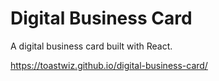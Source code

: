 <h1>Digital Business Card</h1>

A digital business card built with React.

https://toastwiz.github.io/digital-business-card/
